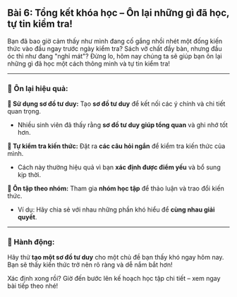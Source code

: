 ## Bài 6: Tổng kết khóa học – Ôn lại những gì đã học, tự tin kiểm tra!

Bạn đã bao giờ cảm thấy như mình đang cố gắng nhồi nhét một đống kiến thức vào đầu ngay trước ngày kiểm tra? Sách vở chất đầy bàn, nhưng đầu óc thì như đang "nghỉ mát"? Đừng lo, hôm nay chúng ta sẽ giúp bạn ôn lại những gì đã học một cách thông minh và tự tin kiểm tra!

---

### 📌 Ôn lại hiệu quả:

**🔹 Sử dụng sơ đồ tư duy:**
Tạo **sơ đồ tư duy** để kết nối các ý chính và chi tiết quan trọng.  
- Nhiều sinh viên đã thấy rằng **sơ đồ tư duy giúp tổng quan** và ghi nhớ tốt hơn.

**🔹 Tự kiểm tra kiến thức:**
Đặt ra **các câu hỏi ngắn** để kiểm tra kiến thức của mình.  
- Cách này thường hiệu quả vì bạn **xác định được điểm yếu** và bổ sung kịp thời.

**🔹 Ôn tập theo nhóm:**
Tham gia **nhóm học tập** để thảo luận và trao đổi kiến thức.  
- Ví dụ: Hãy chia sẻ với nhau những phần khó hiểu để **cùng nhau giải quyết**.

---

### 🚀 Hành động:

Hãy thử **tạo một sơ đồ tư duy** cho một chủ đề bạn thấy khó ngay hôm nay. Bạn sẽ thấy kiến thức trở nên rõ ràng và dễ nắm bắt hơn!

Xác định xong rồi? Giờ đến bước lên kế hoạch học tập chi tiết – xem ngay bài tiếp theo nhé!
